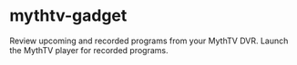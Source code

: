 mythtv-gadget
=============

Review upcoming and recorded programs from your MythTV DVR. Launch the MythTV player for recorded programs.